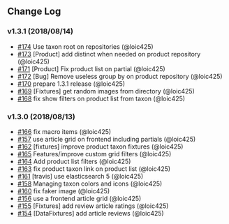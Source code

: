 ## Change Log

### v1.3.1 (2018/08/14)
- [#174](https://github.com/Jedisjeux/Jedisjeux/pull/174) Use taxon root on repositories (@loic425)
- [#173](https://github.com/Jedisjeux/Jedisjeux/pull/173) [Product] add distinct when needed on product repository (@loic425)
- [#171](https://github.com/Jedisjeux/Jedisjeux/pull/171) [Product] Fix product list on partial (@loic425)
- [#172](https://github.com/Jedisjeux/Jedisjeux/pull/172) [Bug] Remove useless group by on product repository (@loic425)
- [#170](https://github.com/Jedisjeux/Jedisjeux/pull/170) prepare 1.3.1 release (@loic425)
- [#169](https://github.com/Jedisjeux/Jedisjeux/pull/169) [Fixtures] get random images from directory (@loic425)
- [#168](https://github.com/Jedisjeux/Jedisjeux/pull/168) fix show filters on product list from taxon (@loic425)

### v1.3.0 (2018/08/13)
- [#166](https://github.com/Jedisjeux/Jedisjeux/pull/166) fix macro items (@loic425)
- [#157](https://github.com/Jedisjeux/Jedisjeux/pull/157) use article grid on frontend including partials (@loic425)
- [#162](https://github.com/Jedisjeux/Jedisjeux/pull/162) [fixtures] improve product taxon fixtures (@loic425)
- [#165](https://github.com/Jedisjeux/Jedisjeux/pull/165) Features/improve custom grid filters (@loic425)
- [#164](https://github.com/Jedisjeux/Jedisjeux/pull/164) Add product list filters (@loic425)
- [#163](https://github.com/Jedisjeux/Jedisjeux/pull/163) fix product taxon link on product list (@loic425)
- [#161](https://github.com/Jedisjeux/Jedisjeux/pull/161) [travis] use elasticsearch 5 (@loic425)
- [#158](https://github.com/Jedisjeux/Jedisjeux/pull/158) Managing taxon colors and icons (@loic425)
- [#160](https://github.com/Jedisjeux/Jedisjeux/pull/160) fix faker image (@loic425)
- [#156](https://github.com/Jedisjeux/Jedisjeux/pull/156) use a frontend article grid (@loic425)
- [#155](https://github.com/Jedisjeux/Jedisjeux/pull/155) [Fixtures] add review article ratings (@loic425)
- [#154](https://github.com/Jedisjeux/Jedisjeux/pull/154) [DataFixtures] add article reviews (@loic425)
